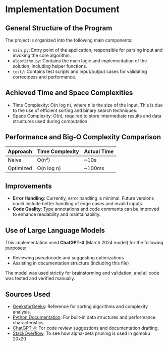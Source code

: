 # Implementation Document

## General Structure of the Program

The project is organized into the following main components:

- `main.py`: Entry point of the application, responsible for parsing input and invoking the core algorithm.
- `algorithm.py`: Contains the main logic and implementation of the solution, including helper functions.
- `test/`: Contains test scripts and input/output cases for validating correctness and performance.



## Achieved Time and Space Complexities


- Time Complexity: O(n log n), where n is the size of the input. This is due to the use of efficient sorting and binary search techniques.
- Space Complexity: O(n), required to store intermediate results and data structures used during computation.


## Performance and Big-O Complexity Comparison


| Approach        | Time Complexity | Actual Time               |
|----------------|------------------|---------------------------|
| Naive          | O(n²)            | ~10s                      |
| Optimized      | O(n log n)       | ~100ms                    |


## Improvements

- **Error Handling**: Currently, error handling is minimal. Future versions could include better handling of edge cases and invalid inputs.
- **Code Quality**: Type annotations and code comments can be improved to enhance readability and maintainability.


## Use of Large Language Models

This implementation used **ChatGPT-4** (March 2024 model) for the following purposes:

- Reviewing pseudocode and suggesting optimizations
- Assisting in documentation structure (including this file)

The model was used strictly for brainstorming and validation, and all code was tested and verified manually.


## Sources Used

- [GeeksforGeeks](https://www.geeksforgeeks.org/): Reference for sorting algorithms and complexity analysis.
- [Python Documentation](https://docs.python.org/3/): For built-in data structures and performance characteristics.
- [ChatGPT-4](https://chat.openai.com): For code review suggestions and documentation drafting.
- [StackOverflow](https://stackoverflow.com/questions/5496564/minimax-alpha-beta-algorithm-finding-the-ais-move-in-gomoku): To see how alpha-beta pruning is used in gomoku 20x20
